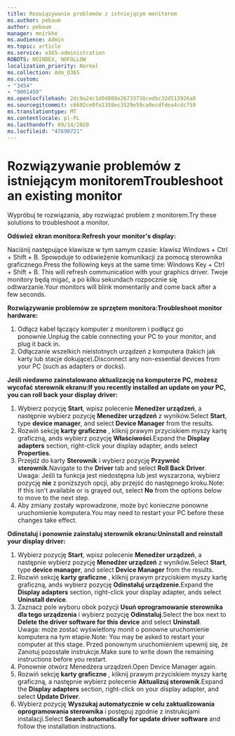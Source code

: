 ```yaml
---
title: Rozwiązywanie problemów z istniejącym monitorem
ms.author: pebaum
author: pebaum
manager: mnirkhe
ms.audience: Admin
ms.topic: article
ms.service: o365-administration
ROBOTS: NOINDEX, NOFOLLOW
localization_priority: Normal
ms.collection: Adm_O365
ms.custom:
- "3454"
- "9001450"
ms.openlocfilehash: 2dc9a24c1d0d808e26733738cedbc32d513926a0
ms.sourcegitcommit: c6692ce0fa1358ec3529e59ca0ecdfdea4cdc759
ms.translationtype: MT
ms.contentlocale: pl-PL
ms.lasthandoff: 09/14/2020
ms.locfileid: "47690721"
---
```

# <a name="troubleshoot-an-existing-monitor"></a><span data-ttu-id="36cf9-102">Rozwiązywanie problemów z istniejącym monitorem</span><span class="sxs-lookup"><span data-stu-id="36cf9-102">Troubleshoot an existing monitor</span></span>

<span data-ttu-id="36cf9-103">Wypróbuj te rozwiązania, aby rozwiązać problem z monitorem.</span><span class="sxs-lookup"><span data-stu-id="36cf9-103">Try these solutions to troubleshoot a monitor.</span></span> 

<span data-ttu-id="36cf9-104">**Odśwież ekran monitora:**</span><span class="sxs-lookup"><span data-stu-id="36cf9-104">**Refresh your monitor's display:**</span></span>

<span data-ttu-id="36cf9-105">Naciśnij następujące klawisze w tym samym czasie: klawisz Windows + Ctrl + Shift + B. Spowoduje to odświeżenie komunikacji za pomocą sterownika graficznego.</span><span class="sxs-lookup"><span data-stu-id="36cf9-105">Press the following keys at the same time: Windows Key  + Ctrl + Shift + B. This will refresh communication with your graphics driver.</span></span> <span data-ttu-id="36cf9-106">Twoje monitory będą migać, a po kilku sekundach rozpocznie się odtwarzanie.</span><span class="sxs-lookup"><span data-stu-id="36cf9-106">Your monitors will blink momentarily and come back after a few seconds.</span></span>

<span data-ttu-id="36cf9-107">**Rozwiązywanie problemów ze sprzętem monitora:**</span><span class="sxs-lookup"><span data-stu-id="36cf9-107">**Troubleshoot monitor hardware:**</span></span>

1. <span data-ttu-id="36cf9-108">Odłącz kabel łączący komputer z monitorem i podłącz go ponownie.</span><span class="sxs-lookup"><span data-stu-id="36cf9-108">Unplug the cable connecting your PC to your monitor, and plug it back in.</span></span>
2. <span data-ttu-id="36cf9-109">Odłączanie wszelkich nieistotnych urządzeń z komputera (takich jak karty lub stacje dokujące).</span><span class="sxs-lookup"><span data-stu-id="36cf9-109">Disconnect any non-essential devices from your PC (such as adapters or docks).</span></span>

<span data-ttu-id="36cf9-110">**Jeśli niedawno zainstalowano aktualizację na komputerze PC, możesz wycofać sterownik ekranu:**</span><span class="sxs-lookup"><span data-stu-id="36cf9-110">**If you recently installed an update on your PC, you can roll back your display driver:**</span></span>

1. <span data-ttu-id="36cf9-111">Wybierz pozycję **Start**, wpisz polecenie **Menedżer urządzeń**, a następnie wybierz pozycję **Menedżer urządzeń** z wyników.</span><span class="sxs-lookup"><span data-stu-id="36cf9-111">Select **Start**, type **device manager**, and select **Device Manager** from the results.</span></span>
2. <span data-ttu-id="36cf9-112">Rozwiń sekcję **karty graficzne** , kliknij prawym przyciskiem myszy kartę graficzną, ands wybierz pozycję **Właściwości**.</span><span class="sxs-lookup"><span data-stu-id="36cf9-112">Expand the **Display adapters** section, right-click your display adapter, ands select **Properties**.</span></span>
3. <span data-ttu-id="36cf9-113">Przejdź do karty **Sterownik** i wybierz pozycję **Przywróć sterownik**.</span><span class="sxs-lookup"><span data-stu-id="36cf9-113">Navigate to the **Driver** tab and select **Roll Back Driver**.</span></span> <br>
<span data-ttu-id="36cf9-114">Uwaga: Jeśli ta funkcja jest niedostępna lub jest wyszarzona, wybierz pozycję **nie** z poniższych opcji, aby przejść do następnego kroku.</span><span class="sxs-lookup"><span data-stu-id="36cf9-114">Note: If this isn't available or is grayed out, select **No** from the options below to move to the next step.</span></span>
4. <span data-ttu-id="36cf9-115">Aby zmiany zostały wprowadzone, może być konieczne ponowne uruchomienie komputera.</span><span class="sxs-lookup"><span data-stu-id="36cf9-115">You may need to restart your PC before these changes take effect.</span></span>

<span data-ttu-id="36cf9-116">**Odinstaluj i ponownie zainstaluj sterownik ekranu:**</span><span class="sxs-lookup"><span data-stu-id="36cf9-116">**Uninstall and reinstall your display driver:**</span></span>

1. <span data-ttu-id="36cf9-117">Wybierz pozycję **Start**, wpisz polecenie **Menedżer urządzeń**, a następnie wybierz pozycję **Menedżer urządzeń** z wyników.</span><span class="sxs-lookup"><span data-stu-id="36cf9-117">Select **Start**, type **device manager**, and select **Device Manager** from the results.</span></span>
2. <span data-ttu-id="36cf9-118">Rozwiń sekcję **karty graficzne** , kliknij prawym przyciskiem myszy kartę graficzną, ands wybierz pozycję **Odinstaluj urządzenie**.</span><span class="sxs-lookup"><span data-stu-id="36cf9-118">Expand the **Display adapters** section, right-click your display adapter, ands select **Uninstall device**.</span></span> 
3. <span data-ttu-id="36cf9-119">Zaznacz pole wyboru obok pozycji **Usuń oprogramowanie sterownika dla tego urządzenia** i wybierz pozycję **Odinstaluj**.</span><span class="sxs-lookup"><span data-stu-id="36cf9-119">Select the box next to **Delete the driver software for this device** and select **Uninstall**.</span></span><br>
<span data-ttu-id="36cf9-120">Uwaga: może zostać wyświetlony monit o ponowne uruchomienie komputera na tym etapie.</span><span class="sxs-lookup"><span data-stu-id="36cf9-120">Note: You may be asked to restart your computer at this stage.</span></span> <span data-ttu-id="36cf9-121">Przed ponownym uruchomieniem upewnij się, że Zanotuj pozostałe instrukcje.</span><span class="sxs-lookup"><span data-stu-id="36cf9-121">Make sure to write down the remaining instructions before you restart.</span></span>
4. <span data-ttu-id="36cf9-122">Ponownie otwórz Menedżera urządzeń.</span><span class="sxs-lookup"><span data-stu-id="36cf9-122">Open Device Manager again.</span></span>
5. <span data-ttu-id="36cf9-123">Rozwiń sekcję **karty graficzne** , kliknij prawym przyciskiem myszy kartę graficzną, a następnie wybierz polecenie **Aktualizuj sterownik**.</span><span class="sxs-lookup"><span data-stu-id="36cf9-123">Expand the **Display adapters** section, right-click on your display adapter, and select **Update Driver**.</span></span>
6. <span data-ttu-id="36cf9-124">Wybierz pozycję **Wyszukaj automatycznie w celu zaktualizowania oprogramowania sterownika** i postępuj zgodnie z instrukcjami instalacji.</span><span class="sxs-lookup"><span data-stu-id="36cf9-124">Select **Search automatically for update driver software** and follow the installation instructions.</span></span>